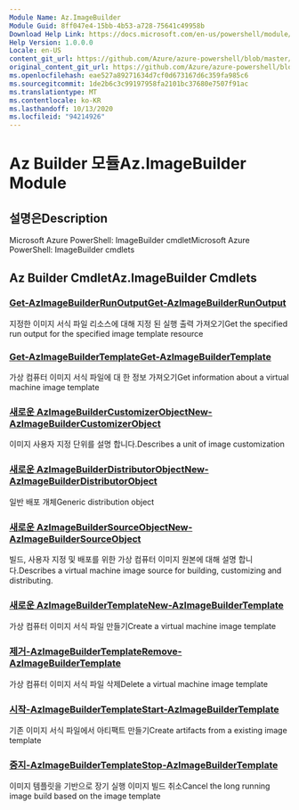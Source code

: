 ```yaml
---
Module Name: Az.ImageBuilder
Module Guid: 8ff047e4-15bb-4b53-a728-75641c49958b
Download Help Link: https://docs.microsoft.com/en-us/powershell/module/az.imagebuilder
Help Version: 1.0.0.0
Locale: en-US
content_git_url: https://github.com/Azure/azure-powershell/blob/master/src/ImageBuilder/help/Az.ImageBuilder.md
original_content_git_url: https://github.com/Azure/azure-powershell/blob/master/src/ImageBuilder/help/Az.ImageBuilder.md
ms.openlocfilehash: eae527a89271634d7cf0d673167d6c359fa985c6
ms.sourcegitcommit: 1de2b6c3c99197958fa2101bc37680e7507f91ac
ms.translationtype: MT
ms.contentlocale: ko-KR
ms.lasthandoff: 10/13/2020
ms.locfileid: "94214926"
---
```

# <span data-ttu-id="e5e5f-101">Az Builder 모듈</span><span class="sxs-lookup"><span data-stu-id="e5e5f-101">Az.ImageBuilder Module</span></span>
## <span data-ttu-id="e5e5f-102">설명은</span><span class="sxs-lookup"><span data-stu-id="e5e5f-102">Description</span></span>
<span data-ttu-id="e5e5f-103">Microsoft Azure PowerShell: ImageBuilder cmdlet</span><span class="sxs-lookup"><span data-stu-id="e5e5f-103">Microsoft Azure PowerShell: ImageBuilder cmdlets</span></span>

## <span data-ttu-id="e5e5f-104">Az Builder Cmdlet</span><span class="sxs-lookup"><span data-stu-id="e5e5f-104">Az.ImageBuilder Cmdlets</span></span>
### [<span data-ttu-id="e5e5f-105">Get-AzImageBuilderRunOutput</span><span class="sxs-lookup"><span data-stu-id="e5e5f-105">Get-AzImageBuilderRunOutput</span></span>](Get-AzImageBuilderRunOutput.md)
<span data-ttu-id="e5e5f-106">지정한 이미지 서식 파일 리소스에 대해 지정 된 실행 출력 가져오기</span><span class="sxs-lookup"><span data-stu-id="e5e5f-106">Get the specified run output for the specified image template resource</span></span>

### [<span data-ttu-id="e5e5f-107">Get-AzImageBuilderTemplate</span><span class="sxs-lookup"><span data-stu-id="e5e5f-107">Get-AzImageBuilderTemplate</span></span>](Get-AzImageBuilderTemplate.md)
<span data-ttu-id="e5e5f-108">가상 컴퓨터 이미지 서식 파일에 대 한 정보 가져오기</span><span class="sxs-lookup"><span data-stu-id="e5e5f-108">Get information about a virtual machine image template</span></span>

### [<span data-ttu-id="e5e5f-109">새로운 AzImageBuilderCustomizerObject</span><span class="sxs-lookup"><span data-stu-id="e5e5f-109">New-AzImageBuilderCustomizerObject</span></span>](New-AzImageBuilderCustomizerObject.md)
<span data-ttu-id="e5e5f-110">이미지 사용자 지정 단위를 설명 합니다.</span><span class="sxs-lookup"><span data-stu-id="e5e5f-110">Describes a unit of image customization</span></span>

### [<span data-ttu-id="e5e5f-111">새로운 AzImageBuilderDistributorObject</span><span class="sxs-lookup"><span data-stu-id="e5e5f-111">New-AzImageBuilderDistributorObject</span></span>](New-AzImageBuilderDistributorObject.md)
<span data-ttu-id="e5e5f-112">일반 배포 개체</span><span class="sxs-lookup"><span data-stu-id="e5e5f-112">Generic distribution object</span></span>

### [<span data-ttu-id="e5e5f-113">새로운 AzImageBuilderSourceObject</span><span class="sxs-lookup"><span data-stu-id="e5e5f-113">New-AzImageBuilderSourceObject</span></span>](New-AzImageBuilderSourceObject.md)
<span data-ttu-id="e5e5f-114">빌드, 사용자 지정 및 배포를 위한 가상 컴퓨터 이미지 원본에 대해 설명 합니다.</span><span class="sxs-lookup"><span data-stu-id="e5e5f-114">Describes a virtual machine image source for building, customizing and distributing.</span></span>

### [<span data-ttu-id="e5e5f-115">새로운 AzImageBuilderTemplate</span><span class="sxs-lookup"><span data-stu-id="e5e5f-115">New-AzImageBuilderTemplate</span></span>](New-AzImageBuilderTemplate.md)
<span data-ttu-id="e5e5f-116">가상 컴퓨터 이미지 서식 파일 만들기</span><span class="sxs-lookup"><span data-stu-id="e5e5f-116">Create a virtual machine image template</span></span>

### [<span data-ttu-id="e5e5f-117">제거-AzImageBuilderTemplate</span><span class="sxs-lookup"><span data-stu-id="e5e5f-117">Remove-AzImageBuilderTemplate</span></span>](Remove-AzImageBuilderTemplate.md)
<span data-ttu-id="e5e5f-118">가상 컴퓨터 이미지 서식 파일 삭제</span><span class="sxs-lookup"><span data-stu-id="e5e5f-118">Delete a virtual machine image template</span></span>

### [<span data-ttu-id="e5e5f-119">시작-AzImageBuilderTemplate</span><span class="sxs-lookup"><span data-stu-id="e5e5f-119">Start-AzImageBuilderTemplate</span></span>](Start-AzImageBuilderTemplate.md)
<span data-ttu-id="e5e5f-120">기존 이미지 서식 파일에서 아티팩트 만들기</span><span class="sxs-lookup"><span data-stu-id="e5e5f-120">Create artifacts from a existing image template</span></span>

### [<span data-ttu-id="e5e5f-121">중지-AzImageBuilderTemplate</span><span class="sxs-lookup"><span data-stu-id="e5e5f-121">Stop-AzImageBuilderTemplate</span></span>](Stop-AzImageBuilderTemplate.md)
<span data-ttu-id="e5e5f-122">이미지 템플릿을 기반으로 장기 실행 이미지 빌드 취소</span><span class="sxs-lookup"><span data-stu-id="e5e5f-122">Cancel the long running image build based on the image template</span></span>

